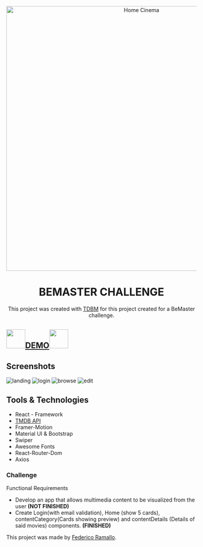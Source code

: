 <p align="center">
    <img alt="Home Cinema" src="https://fontmeme.com/permalink/220824/21ad60813ead7f189384e600cde2bd44.png" width="700">
</p>

<div align="center">

<div align="center">
  <h1>BEMASTER CHALLENGE</h1> 
  <p align="center">
    This project was created with <a href="https://www.themoviedb.org/">TDBM</a> for this project created for a BeMaster challenge.
  </p>
</div>

</div>

## <img src="https://cdn.icon-icons.com/icons2/3063/PNG/512/popcorn_cinema_icon_190843.png" width="50px"/><a href="https://homecinema-ramallo.netlify.app/" target="_blank">DEMO</a><img src="https://cdn.icon-icons.com/icons2/3063/PNG/512/popcorn_cinema_icon_190843.png" width="50px"/>
## Screenshots
<img src="https://i.ibb.co/RNgxG5F/Proyecto1.png" target="_blank" alt="landing"/>
<img src="https://i.ibb.co/hK5gc88/Proyecto-5.png" target="_blank" alt="login"/>
<img src="https://i.ibb.co/bQYf2cg/Proyecto-6.png" target="_blank" alt="browse"/>
<img src="https://i.ibb.co/qx7kx4t/Proyecto-7.png" target="_blank" alt="edit"/>


## Tools & Technologies 
- React - Framework
- [TMDB API](https://www.themoviedb.org/) 
- Framer-Motion
- Material UI & Bootstrap
- Swiper
- Awesome Fonts
- React-Router-Dom
- Axios

### Challenge

Functional Requirements

* Develop an app that allows multimedia content to be visualized from the user **(NOT FINISHED)**
* Create Login(with email validation), Home (show 5 cards), contentCategory(Cards showing preview) and contentDetails (Details of said movies) components. **(FINISHED)**


This project was made by [Federico Ramallo](https://github.com/Fede-Ramallo).